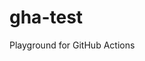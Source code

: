 # gha-test
Playground for GitHub Actions

<!--
Attempted reproducer for https://github.com/commercialhaskell/stack/issues/5866 .
-->

<!--
Reproducer for https://github.com/actions/runner-images/issues/6364 (fixed upstream 2022-10-10).
-->
